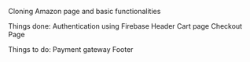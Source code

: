 Cloning Amazon page and basic functionalities

Things done:
Authentication using Firebase
Header
Cart page
Checkout Page

Things to do:
Payment gateway
Footer
